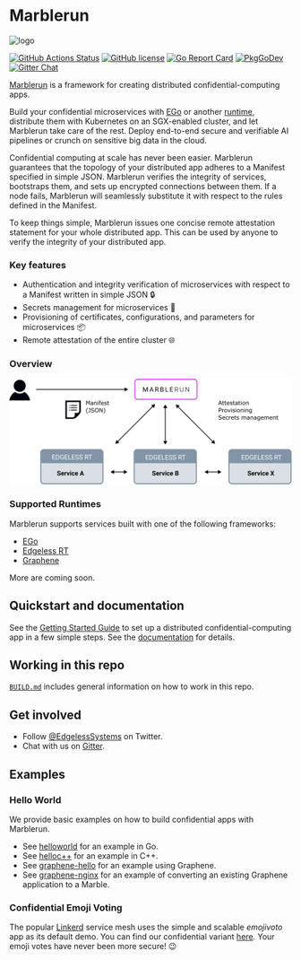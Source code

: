 # Marblerun

![logo](assets/mr_logo.svg)

[![GitHub Actions Status][github-actions-badge]][github-actions]
[![GitHub license][license-badge]](LICENSE)
[![Go Report Card][go-report-card-badge]][go-report-card]
[![PkgGoDev][go-pkg-badge]][go-pkg]
[![Gitter Chat][gitter-badge]][gitter]

[Marblerun][marblerunsh] is a framework for creating distributed confidential-computing apps.

Build your confidential microservices with [EGo][ego] or another [runtime](#supported-runtimes), distribute them with Kubernetes on an SGX-enabled cluster, and let Marblerun take care of the rest. Deploy end-to-end secure and verifiable AI pipelines or crunch on sensitive big data in the cloud.

Confidential computing at scale has never been easier. Marblerun guarantees that the topology of your distributed app adheres to a Manifest specified in simple JSON. Marblerun verifies the integrity of services, bootstraps them, and sets up encrypted connections between them. If a node fails, Marblerun will seamlessly substitute it with respect to the rules defined in the Manifest.

To keep things simple, Marblerun issues one concise remote attestation statement for your whole distributed app. This can be used by anyone to verify the integrity of your distributed app.

### Key features

* Authentication and integrity verification of microservices with respect to a Manifest written in simple JSON :lock:
* Secrets management for microservices :key:
* Provisioning of certificates, configurations, and parameters for microservices :package:
* Remote attestation of the entire cluster :globe_with_meridians:

### Overview

<img src="assets/overview.svg" alt="overview" width="600"/>

### Supported Runtimes
Marblerun supports services built with one of the following frameworks:
* [EGo][ego]
* [Edgeless RT][edgelessrt]
* [Graphene][graphene]

More are coming soon.

## Quickstart and documentation

See the [Getting Started Guide][getting-started] to set up a distributed confidential-computing app in a few simple steps.
See the [documentation][docs] for details.

## Working in this repo

[`BUILD.md`](BUILD.md) includes general information on how to work in this repo.

## Get involved

* Follow [@EdgelessSystems][twitter] on Twitter.
* Chat with us on [Gitter][gitter].

## Examples

### Hello World

We provide basic examples on how to build confidential apps with Marblerun.

* See [helloworld](samples/helloworld) for an example in Go.
* See [helloc++](samples/helloc++) for an example in C++.
* See [graphene-hello](samples/graphene-hello) for an example using Graphene.
* See [graphene-nginx](samples/graphene-nginx) for an example of converting an existing Graphene application to a Marble.

### Confidential Emoji Voting

The popular [Linkerd][linkerd] service mesh uses the simple and scalable *emojivoto* app as its default demo. You can find our confidential variant [here][emojivoto]. Your emoji votes have never been more secure! 😉

<!-- refs -->
[docs]: https://marblerun.sh/docs/introduction/
[edgelessrt]: https://github.com/edgelesssys/edgelessrt
[ego]: https://github.com/edgelesssys/ego
[emojivoto]: https://github.com/edgelesssys/emojivoto
[getting-started]: https://marblerun.sh/docs/getting-started/quickstart/
[github-actions]: https://github.com/edgelesssys/marblerun/actions
[github-actions-badge]: https://github.com/edgelesssys/marblerun/workflows/Unit%20Tests/badge.svg
[go-pkg]: https://pkg.go.dev/github.com/edgelesssys/marblerun
[go-pkg-badge]: https://pkg.go.dev/badge/github.com/edgelesssys/marblerun
[go-report-card]: https://goreportcard.com/report/github.com/edgelesssys/marblerun
[go-report-card-badge]: https://goreportcard.com/badge/github.com/edgelesssys/marblerun
[graphene]: https://github.com/oscarlab/graphene
[license-badge]: https://img.shields.io/github/license/edgelesssys/marblerun
[linkerd]: https://linkerd.io
[marblerunsh]: https://marblerun.sh
[sgx-lkl]: https://github.com/lsds/sgx-lkl
[slack]: https://join.slack.com/t/confidentialcloud/shared_invite/zt-ix8nzzr6-vVNb6IM76Ab8z9a_5NMJnQ
[twitter]: https://twitter.com/EdgelessSystems
[gitter]: https://gitter.im/edgeless-systems/community
[gitter-badge]: https://badges.gitter.im/edgeless-systems/Marblerun.svg
